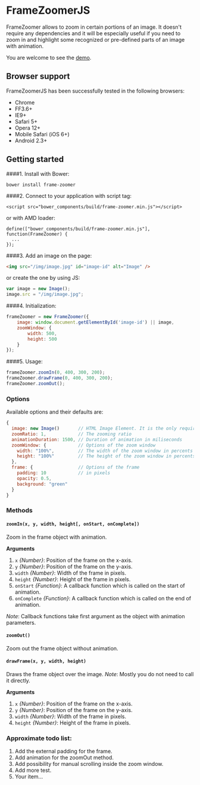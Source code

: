 # FrameZoomerJS
FrameZoomer allows to zoom in certain portions of an image. It doesn't require any dependencies and it will be especially useful if you need to zoom in and highlight some recognized or pre-defined parts of an image with animation.

You are welcome to see the <a href="http://dmgts.github.io/frame-zoomer/">demo</a>.

## Browser support
FrameZoomerJS has been successfully tested in the following browsers: 
* Chrome 
* FF3.6+ 
* IE9+ 
* Safari 5+ 
* Opera 12+
* Mobile Safari (iOS 6+)
* Android 2.3+ 

## Getting started
####1. Install with Bower: 
```
bower install frame-zoomer
```
####2. Connect to your application with script tag:
```
<script src="bower_components/build/frame-zoomer.min.js"></script>
```
or with AMD loader:
```
define(["bower_components/build/frame-zoomer.min.js"], function(FrameZoomer) {
  ...
});
```
####3. Add an image on the page:
```html
<img src="/img/image.jpg" id="image-id" alt="Image" />
```
or create the one by using JS:
```js
var image = new Image();
image.src = "/img/image.jpg";
```
####4. Initialization:
```js
frameZoomer = new FrameZoomer({
    image: window.document.getElementById('image-id') || image,
    zoomWindow: {
        width: 500,
        height: 500
    }
});
```
####5. Usage:
```js
frameZoomer.zoomIn(0, 400, 300, 200);
frameZoomer.drawFrame(0, 400, 300, 200);
frameZoomer.zoomOut();
```

### Options
Available options and their defaults are:
```js
{
  image: new Image()       // HTML Image Element. It is the only required option.
  zoomRatio: 1,            // The zooming ratio
  animationDuration: 1500, // Duration of animation in miliseconds
  zoomWindow: {            // Options of the zoom window
    width: "100%",         // The width of the zoom window in percents or pixels. If specified in px then it has to be less than image.naturalWidth.
    height: "100%"         // The height of the zoom window in percents or pixels. If specified in px then it has to be less than image.naturalHeight.
  },
  frame: {                 // Options of the frame
    padding: 10            // in pixels
    opacity: 0.5,
    background: "green"
  }
}
```

### Methods

#### `zoomIn(x, y, width, height[, onStart, onComplete])`
Zoom in the frame object with animation.

  __Arguments__
  1. `x` _{Number}_: Position of the frame on the x-axis.
  2. `y` _{Number}_: Position of the frame on the y-axis.
  3. `width` _{Number}_: Width of the frame in pixels.
  4. `height` _{Number}_: Height of the frame in pixels.
  5. `onStart` _{Function}_: A callback function which is called on the start of animation.
  6. `onComplete` _{Function}_: A callback function which is called on the end of animation.
  
  _Note_: Callback functions take first argument as the object with animation parameters.

#### `zoomOut()`
Zoom out the frame object without animation.
  
#### `drawFrame(x, y, width, height)`
Draws the frame object over the image.
_Note_: Mostly you do not need to call it directly.

  __Arguments__
  1. `x` _{Number}_: Position of the frame on the x-axis.
  2. `y` _{Number}_: Position of the frame on the y-axis.
  3. `width` _{Number}_: Width of the frame in pixels.
  4. `height` _{Number}_: Height of the frame in pixels.
  
### Approximate todo list:
1. Add the external padding for the frame.
2. Add animation for the zoomOut method.
3. Add possibility for manual scrolling inside the zoom window.
4. Add more test.
4. Your item...